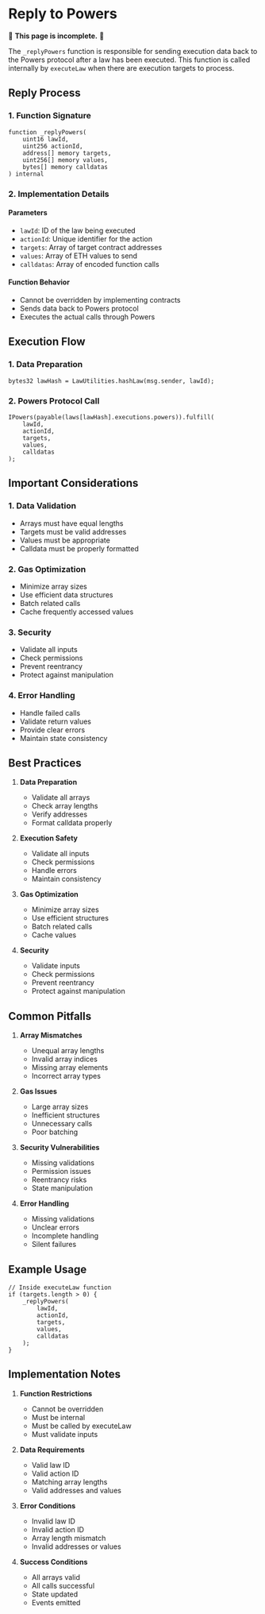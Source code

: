 # Reply to Powers

🚧 **This page is incomplete.** 🚧

The `_replyPowers` function is responsible for sending execution data back to the Powers protocol after a law has been executed. This function is called internally by `executeLaw` when there are execution targets to process.

## Reply Process

### 1. Function Signature
```solidity
function _replyPowers(
    uint16 lawId,
    uint256 actionId,
    address[] memory targets,
    uint256[] memory values,
    bytes[] memory calldatas
) internal
```

### 2. Implementation Details

#### Parameters
- `lawId`: ID of the law being executed
- `actionId`: Unique identifier for the action
- `targets`: Array of target contract addresses
- `values`: Array of ETH values to send
- `calldatas`: Array of encoded function calls

#### Function Behavior
- Cannot be overridden by implementing contracts
- Sends data back to Powers protocol
- Executes the actual calls through Powers

## Execution Flow

### 1. Data Preparation
```solidity
bytes32 lawHash = LawUtilities.hashLaw(msg.sender, lawId);
```

### 2. Powers Protocol Call
```solidity
IPowers(payable(laws[lawHash].executions.powers)).fulfill(
    lawId,
    actionId,
    targets,
    values,
    calldatas
);
```

## Important Considerations

### 1. Data Validation
- Arrays must have equal lengths
- Targets must be valid addresses
- Values must be appropriate
- Calldata must be properly formatted

### 2. Gas Optimization
- Minimize array sizes
- Use efficient data structures
- Batch related calls
- Cache frequently accessed values

### 3. Security
- Validate all inputs
- Check permissions
- Prevent reentrancy
- Protect against manipulation

### 4. Error Handling
- Handle failed calls
- Validate return values
- Provide clear errors
- Maintain state consistency

## Best Practices

1. **Data Preparation**
   - Validate all arrays
   - Check array lengths
   - Verify addresses
   - Format calldata properly

2. **Execution Safety**
   - Validate all inputs
   - Check permissions
   - Handle errors
   - Maintain consistency

3. **Gas Optimization**
   - Minimize array sizes
   - Use efficient structures
   - Batch related calls
   - Cache values

4. **Security**
   - Validate inputs
   - Check permissions
   - Prevent reentrancy
   - Protect against manipulation

## Common Pitfalls

1. **Array Mismatches**
   - Unequal array lengths
   - Invalid array indices
   - Missing array elements
   - Incorrect array types

2. **Gas Issues**
   - Large array sizes
   - Inefficient structures
   - Unnecessary calls
   - Poor batching

3. **Security Vulnerabilities**
   - Missing validations
   - Permission issues
   - Reentrancy risks
   - State manipulation

4. **Error Handling**
   - Missing validations
   - Unclear errors
   - Incomplete handling
   - Silent failures

## Example Usage

```solidity
// Inside executeLaw function
if (targets.length > 0) {
    _replyPowers(
        lawId,
        actionId,
        targets,
        values,
        calldatas
    );
}
```

## Implementation Notes

1. **Function Restrictions**
   - Cannot be overridden
   - Must be internal
   - Must be called by executeLaw
   - Must validate inputs

2. **Data Requirements**
   - Valid law ID
   - Valid action ID
   - Matching array lengths
   - Valid addresses and values

3. **Error Conditions**
   - Invalid law ID
   - Invalid action ID
   - Array length mismatch
   - Invalid addresses or values

4. **Success Conditions**
   - All arrays valid
   - All calls successful
   - State updated
   - Events emitted
